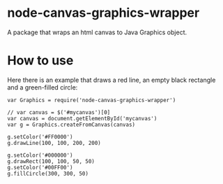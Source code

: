 # node-canvas-graphics-wrapper
A package that wraps an html canvas to Java Graphics object.

# How to use

Here there is an example that draws a red line, an empty black rectangle and a green-filled circle:

```
var Graphics = require('node-canvas-graphics-wrapper')

// var canvas = $('#mycanvas')[0]
var canvas = document.getElementById('mycanvas')
var g = Graphics.createFromCanvas(canvas)

g.setColor('#FF0000')
g.drawLine(100, 100, 200, 200)

g.setColor('#000000')
g.drawRect(100, 100, 50, 50)
g.setColor('#00FF00')
g.fillCircle(300, 300, 50)
```
